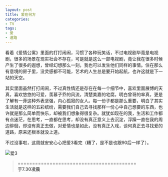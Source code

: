 ```yaml
---
layout: post
title: 爱在何方
categories:
- TV
tags:
- 爱
- 道路
---
```


看着《爱情公寓》里面的打打闹闹，习惯了各种玩笑话，不过电视剧毕竟是电视剧，很多的场景在现实社会不存在，可是就是这么一部电视剧，竟让我在很多时候产生了很多的遐想，曾经幻想那么一刻，我也可以发生他们同样的事情。住在那么有意境的房子里，没灵感都不可能，艺术的人生总是要开始起航，也许这就是下一站的天空。

其实里面虽然打打闹闹，不过真性情还是存在在每一个细节中，喜欢里面展博的天真，喜欢悠悠的可爱，羡慕子乔的风流，清楚美嘉的宅腐，明白曾哥的率真，更是了解有一菲这种外表坚强，内心孤寂的女人。每一份子都是那么重要，明白了其实生活就是这样的五彩缤纷，需要我们自己去寻找那样一份心中自己想要的东西，也许就是那么简单而快乐，却被我们想象得很复杂。就犹如现在的我，生活和工作都有点迷茫，在思考，一直都在思考，却没有真正意义上去沉淀，浮躁一直在我的周边徘徊，却没有真正去做，对爱情也是如此，没有真正入戏，谈何真正去寻找爱的道路，原来还根本就没上道。

不过没事啦，这周就安安心心把爱3看完（糟了，是不是也跟90后一样了）。

![爱3](http://i.imgur.com/hksum.jpg)

> =========================================          
> __于7.30凌晨__     